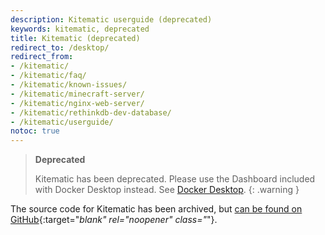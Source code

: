 ```yaml
---
description: Kitematic userguide (deprecated)
keywords: kitematic, deprecated
title: Kitematic (deprecated)
redirect_to: /desktop/
redirect_from:
- /kitematic/
- /kitematic/faq/
- /kitematic/known-issues/
- /kitematic/minecraft-server/
- /kitematic/nginx-web-server/
- /kitematic/rethinkdb-dev-database/
- /kitematic/userguide/
notoc: true
---
```


> **Deprecated**
>
> Kitematic has been deprecated. Please use the Dashboard included with Docker
> Desktop instead. See [Docker Desktop](../desktop/overview.md).
{: .warning }

The source code for Kitematic has been archived, but [can be found on GitHub](https://github.com/docker/kitematic){:target="_blank" rel="noopener" class="_"}.
